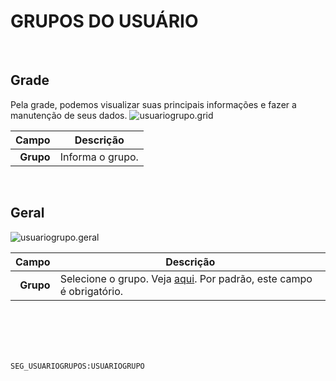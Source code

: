 # GRUPOS DO USUÁRIO
<br>

## Grade
Pela grade, podemos visualizar suas principais informações e fazer a manutenção de seus dados.
![usuariogrupo.grid](https://raw.githubusercontent.com/netforcews/docs-siscom/master/geral/imagens/usuariogrupo.grid.png)

Campo | Descrição
--:|---
**Grupo** | Informa o grupo.
<br>

## Geral
![usuariogrupo.geral](https://raw.githubusercontent.com/netforcews/docs-siscom/master/geral/imagens/usuariogrupo.geral.png)

Campo | Descrição
--:|---
**Grupo** | Selecione o grupo. Veja [aqui](/desenvolvimento/segurancagrupo.md). Por padrão, este campo é obrigatório.
<br>
<br>
<br>
<br>

```SEG_USUARIOGRUPOS:USUARIOGRUPO```
